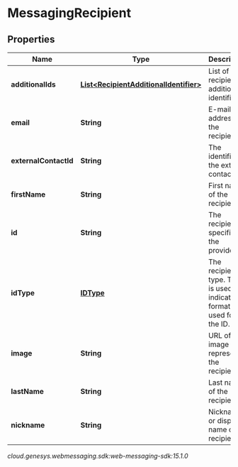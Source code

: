 # MessagingRecipient


## Properties

| Name | Type | Description | Notes |
| ------------ | ------------- | ------------- | ------------- |
| **additionalIds** | [**List&lt;RecipientAdditionalIdentifier&gt;**](RecipientAdditionalIdentifier) | List of recipient additional identifiers |  [optional] |
| **email** | **String** | E-mail address of the recipient. |  [optional] |
| **externalContactId** | **String** | The identifier of the external contact. |  [optional] |
| **firstName** | **String** | First name of the recipient. |  [optional] |
| **id** | **String** | The recipient ID specific to the provider. |  |
| **idType** | [**IDType**](IDType) | The recipient ID type. This is used to indicate the format used for the ID. |  [optional] |
| **image** | **String** | URL of an image that represents the recipient. |  [optional] |
| **lastName** | **String** | Last name of the recipient. |  [optional] |
| **nickname** | **String** | Nickname or display name of the recipient. |  [optional] |




_cloud.genesys.webmessaging.sdk:web-messaging-sdk:15.1.0_
